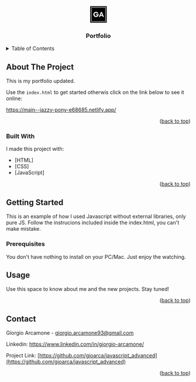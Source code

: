 <a name="readme-top"></a>

<!-- PROJECT LOGO -->
<br />
<div align="center">
  <a href="https://github.com/gioarca/portfolio_new">
    <img src="/assets/images/G.A.png" alt="Logo" width="45" height="45">
  </a>
  <h3 align="center">Portfolio</h3>
</div>


<!-- TABLE OF CONTENTS -->
<details>
  <summary>Table of Contents</summary>
  <ol>
    <li>
      <a href="#about-the-project">About The Project</a>
      <ul>
        <li><a href="#built-with">Built With</a></li>
      </ul>
    </li>
    <li>
      <a href="#getting-started">Getting Started</a>
      <ul>
        <li><a href="#prerequisites">Prerequisites</a></li>
      </ul>
    </li>
    <li><a href="#usage">Usage</a></li>
    <li><a href="#contact">Contact</a></li>
  </ol>
</details>



<!-- ABOUT THE PROJECT -->
## About The Project

This is my portfolio updated.

Use the `index.html` to get started otherwis click on the link below to see it online:

<a href="https://main--jazzy-pony-e68685.netlify.app/" target=#_blank>https://main--jazzy-pony-e68685.netlify.app/</a>

<p align="right">(<a href="#readme-top">back to top</a>)</p>



### Built With

I made this project with:

* [HTML]
* [CSS]
* [JavaScript]

<p align="right">(<a href="#readme-top">back to top</a>)</p>



<!-- GETTING STARTED -->
## Getting Started

This is an example of how I used Javascript without external libraries, only pure JS.
Follow the instrucions included inside the index.html, you can't make mistake.

### Prerequisites

You don't have nothing to install on your PC/Mac. Just enjoy the watching.

<!-- USAGE EXAMPLES -->
## Usage

Use this space to know about me and the new projects. Stay tuned!

<p align="right">(<a href="#readme-top">back to top</a>)</p>


 

<!-- CONTACT -->
## Contact

Giorgio Arcamone - giorgio.arcamone93@gmail.com

Linkedin: https://www.linkedin.com/in/giorgio-arcamone/

Project Link: [https://github.com/gioarca/javascript_advanced](https://github.com/gioarca/javascript_advanced)

<p align="right">(<a href="#readme-top">back to top</a>)</p>
